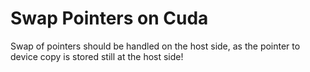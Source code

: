# Swap Pointers on Cuda #
Swap of pointers should be handled on the
host side, as the pointer to device copy is stored still at the host
side!
